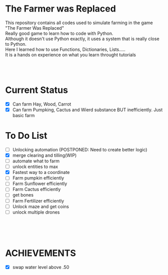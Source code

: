 <p align="center">

# The Farmer was Replaced <br/>
This repository contains all codes used to simulate farming in the game "The Farmer Was Replaced"<br/>
Really good game to learn how to code with Python.<br/>
Although it doesn't use Python exactly, it uses a system that is really close to Python.<br/>
Here I learned how to use Functions, Dictionaries, Lists..... <br/>
It is a hands on experience on what you learn throught tutorials <br/>
</p>
<br/>
<br/>

<p align="center">

# Current Status <br/>
- [X] Can farm Hay, Wood, Carrot
- [X] Can farm Pumpking, Cactus and Wierd substance BUT inefficiently. Just basic farm 
</p>



<p align="center">
  
# To Do List <br/>
</p>

- [ ] Unlocking automation (POSTPONED: Need to create better logic)<br/>
- [X] merge clearing and tilling(WIP)<br/>
- [ ] automate what to farm<br/>
- [ ] unlock entities to max<br/>
- [X] Fastest way to a coordinate<br/>
- [ ] Farm pumpkin efficiently<br/>
- [ ] Farm Sunflower efficiently<br/>
- [ ] Farm Cactus efficiently<br/>
- [ ] get bones<br/>
- [ ] Farm Fertilizer efficiently<br/>
- [ ] Unlock maze and get coins<br/>
- [ ] unlock multiple drones<br/>
<br/>
<br/>
<br/>

# ACHIEVEMENTS<br/>
- [x] swap water level above .50<br/>
